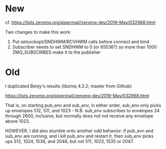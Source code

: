 # New

cf. https://lists.zeromq.org/pipermail/zeromq-dev/2019-May/032968.html

Two changes to make this work:

1. Put setsockopt/SNDHWM/RCVHWM calls before connect and bind
2. Subscriber needs to set SNDHWM to 0 (or 65536?) so more than 1000 ZMQ_SUBSCRIBES make it to the publisher


# Old

I duplicated Benjy's results (libzmq 4.3.2; master from Github)

  https://lists.zeromq.org/pipermail/zeromq-dev/2019-May/032968.html

That is, on starting pub_env and sub_env, in either order, sub_env only picks up envelopes 512, 511, and 1023 - N.B. sub_env subscribes to envelopes 24 through 2600, inclusive, but normally does not not receive any envelope above 1023.

HOWEVER, I did also stumble onto another odd behavior:  if pub_evn and sub_env are running, and I kill pub_env and restart it, then sub_env picks ups 512, 1024, 1536, and 2048, but not 511, 1023, 1535 or 2047.
